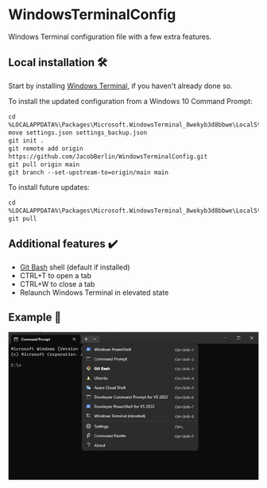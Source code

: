 # WindowsTerminalConfig
Windows Terminal configuration file with a few extra features.

## Local installation :hammer_and_wrench:
Start by installing [Windows Terminal](https://www.microsoft.com/en-us/p/windows-terminal/9n0dx20hk701), if you haven't already done so.

To install the updated configuration from a Windows 10 Command Prompt:
```
cd %LOCALAPPDATA%\Packages\Microsoft.WindowsTerminal_8wekyb3d8bbwe\LocalState
move settings.json settings_backup.json
git init .
git remote add origin https://github.com/JacobBerlin/WindowsTerminalConfig.git
git pull origin main
git branch --set-upstream-to=origin/main main
```
To install future updates:
```
cd %LOCALAPPDATA%\Packages\Microsoft.WindowsTerminal_8wekyb3d8bbwe\LocalState
git pull
```

## Additional features :heavy_check_mark:
* [Git Bash](https://git-scm.com) shell (default if installed)
* CTRL+T to open a tab
* CTRL+W to close a tab
* Relaunch Windows Terminal in elevated state

## Example :rocket:
![WindowsTerminal](WindowsTerminal.png)